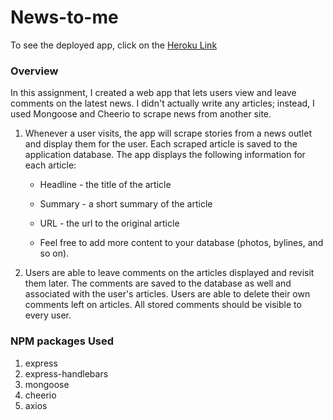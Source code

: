 # News-to-me

To see the deployed app, click on the [Heroku Link](https://dashboard.heroku.com/apps/news-to-me-ch)

### Overview

In this assignment, I created a web app that lets users view and leave comments on the latest news. I didn't actually write any articles; instead, I used Mongoose and Cheerio to scrape news from another site.
1. Whenever a user visits, the app will scrape stories from a news outlet and display them for the user. Each scraped article is saved to the application database. The app displays the following information for each article:

     * Headline - the title of the article

     * Summary - a short summary of the article

     * URL - the url to the original article

     * Feel free to add more content to your database (photos, bylines, and so on).

2. Users are able to leave comments on the articles displayed and revisit them later. The comments are saved to the database as well and associated with the user's articles. Users are able to delete their own comments left on articles. All stored comments should be visible to every user.

### NPM packages Used
1. express
2. express-handlebars
3. mongoose
4. cheerio
5. axios
